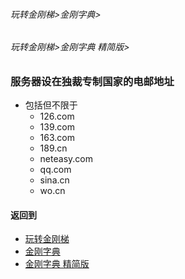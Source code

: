 ###### 玩转金刚梯>金刚字典>
###### 玩转金刚梯>金刚字典 精简版>

### 服务器设在独裁专制国家的电邮地址
- 包括但不限于
  - 126.com
  - 139.com
  - 163.com
  - 189.cn
  - neteasy.com
  - qq.com
  - sina.cn
  - wo.cn


#### 返回到
- [玩转金刚梯](https://github.com/a2zitpro/web/blob/master/LadderFree/A.md)
- [金刚字典](https://github.com/a2zitpro/web/blob/master/LadderFree/kkDictionary/KKDictionary.md)
- [金刚字典 精简版](https://github.com/a2zitpro/web/blob/master/LadderFree/kkDictionary/KKDictionaryShortVersion.md)

